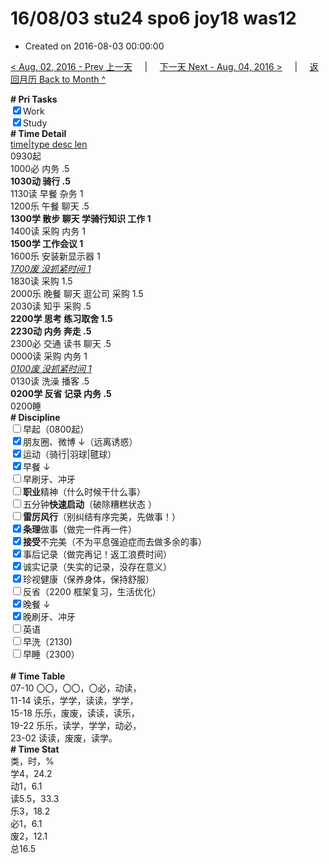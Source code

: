 # 16/08/03 stu24 spo6 joy18 was12

- Created on 2016-08-03 00:00:00

[< Aug. 02, 2016 - Prev 上一天](/_archived/lifelogs/2016/08/d02.md) &nbsp; &nbsp; | &nbsp; &nbsp; [下一天 Next - Aug. 04, 2016 >](/_archived/lifelogs/2016/08/d04.md) &nbsp; &nbsp; |  &nbsp; &nbsp; [返回月历 Back to Month ^](/_archived/lifelogs/2016/08/index.md)
<br/><div><b># Pri Tasks</b></div><div><input checked="true" type="checkbox"/>Work</div><div><input checked="true" type="checkbox"/>Study</div><div><b># Time Detail</b></div><div><u>time|type desc len</u></div><div>0930起</div><div>1000必 内务 .5</div><div><b>1030动 骑行 .5</b></div><div>1130读 早餐 杂务 1</div><div>1200乐 午餐 聊天 .5</div><div><b>1300学 散步 聊天 学骑行知识 工作 1</b></div><div>1400读 采购 内务 1</div><div><b>1500学 工作会议 1</b></div><div>1600乐 安装新显示器 1</div><div><u><i>1700废 没抓紧时间 1</i></u></div><div>1830读 采购 1.5</div><div>2000乐 晚餐 聊天 逛公司 采购 1.5</div><div>2030读 知乎 采购 .5</div><div><b>2200学 思考 练习取舍 1.5</b></div><div><b>2230动 内务 奔走 .5</b></div><div>2300必 交通 读书 聊天 .5</div><div>0000读 采购 内务 1</div><div><u><i>0100废 没抓紧时间 1</i></u></div><div>0130读 洗澡 播客 .5</div><div><b>0200学 反省 记录 内务 .5</b></div><div>0200睡</div><div><b># Discipline</b></div><div><input type="checkbox"/>早起（0800起）</div><div><input checked="true" type="checkbox"/>朋友圈、微博 ↓（远离诱惑）</div><div><input checked="true" type="checkbox"/>运动（骑行|羽球|毽球）</div><div><input checked="true" type="checkbox"/>早餐 ↓</div><div><input type="checkbox"/>早刷牙、冲牙</div><div><input type="checkbox"/><b>职业</b>精神（什么时候干什么事）</div><div><input type="checkbox"/>五分钟<b>快速启动</b>（破除糟糕状态 ）</div><div><input type="checkbox"/><b>雷厉风行</b>（别纠结有序完美，先做事！）</div><div><input checked="true" type="checkbox"/><b>条理</b>做事（做完一件再一件）</div><div><input checked="true" type="checkbox"/><b>接受</b>不完美（不为平息强迫症而去做多余的事）</div><div><input checked="true" type="checkbox"/>事后记录（做完再记！返工浪费时间）</div><div><input checked="true" type="checkbox"/>诚实记录（失实的记录，没存在意义）</div><div><input checked="true" type="checkbox"/>珍视健康（保养身体，保持舒服）</div><div><input type="checkbox"/>反省（2200 框架复习，生活优化）</div><div><input checked="true" type="checkbox"/>晚餐 ↓</div><div><input checked="true" type="checkbox"/>晚刷牙、冲牙</div><div><input type="checkbox"/>英语</div><div><input type="checkbox"/>早洗（2130)</div><div><input type="checkbox"/>早睡（2300）</div><div><br/></div><div><b># Time Table</b></div><div>07-10 〇〇，〇〇，〇必，动读，</div><div>11-14 读乐，学学，读读，学学，</div><div>15-18 乐乐，废废，读读，读乐，</div><div>19-22 乐乐，读学，学学，动必，</div><div>23-02 读读，废废，读学。</div><div><b># Time Stat</b></div><div>类，时，%</div><div>学4，24.2</div><div>动1，6.1</div><div>读5.5，33.3</div><div>乐3，18.2</div><div>必1，6.1</div><div>废2，12.1</div><div>总16.5</div>
